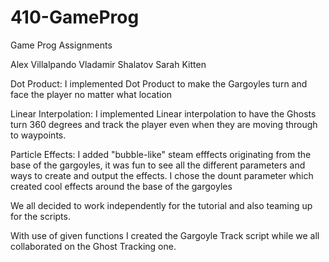 # 410-GameProg
Game Prog Assignments

Alex Villalpando
Vladamir Shalatov
Sarah Kitten

Dot Product:
I implemented Dot Product to make the Gargoyles turn and face the player no matter what location

Linear Interpolation:
I implemented Linear interpolation to have the Ghosts turn 360 degrees and track the player even when they are moving through to waypoints.

Particle Effects:
I added "bubble-like" steam efffects originating from the base of the gargoyles, it was fun to see all the different parameters and ways to create and 
output the effects. I chose the dount parameter which created cool effects around the base of the gargoyles

We all decided to work independently for the tutorial and also teaming up for the scripts.

With use of given functions I created the Gargoyle Track script while we all collaborated on the Ghost Tracking one.
